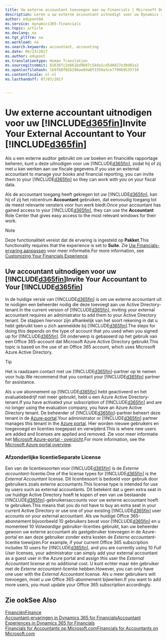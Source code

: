 ```yaml
---
title: Uw externe accountant toevoegen aan uw Financials | Microsoft Docs
description: Leren u uw externe accountant uitnodigt voor uw Dynamics 365 voor Financials.
author: edupont04
ms.service: dynamics365-financials
ms.topic: article
ms.devlang: na
ms.tgt_pltfrm: na
ms.workload: na
ms.search.keywords: accountant, accounting
ms.date: 06/23/2017
ms.author: edupont
ms.translationtype: Human Translation
ms.sourcegitcommit: 81636fc2e661bd9b07c54da1cd5d0d27e30d01a2
ms.openlocfilehash: 1b9f88f02b198ae8da0f3359a3ce7799b9535739
ms.contentlocale: nl-nl
ms.lasthandoff: 07/07/2017


---
```

# <a name="invite-your-external-accountant-to-your-included365finincludesd365finmdmd"></a><span data-ttu-id="c8c17-103">Uw externe accountant uitnodigen voor uw [!INCLUDE[d365fin](includes/d365fin_md.md)]</span><span class="sxs-lookup"><span data-stu-id="c8c17-103">Invite Your External Accountant to Your [!INCLUDE[d365fin](includes/d365fin_md.md)]</span></span>
<span data-ttu-id="c8c17-104">Als u een externe auditor gebruikt om uw boeken en financiële rapportage beheren, kunt u deze uitnodigen voor uw [!INCLUDE[d365fin](includes/d365fin_md.md)], zodat hij of zij met u kan werken aan uw fiscale gegevens.</span><span class="sxs-lookup"><span data-stu-id="c8c17-104">If you use an external accountant to manage your books and financial reporting, you can invite them to your [!INCLUDE[d365fin](includes/d365fin_md.md)] so they can work with you on your fiscal data.</span></span>

<span data-ttu-id="c8c17-105">Als de accountant toegang heeft gekregen tot uw [!INCLUDE[d365fin](includes/d365fin_md.md)], kan hij of zij het rolcentrum **Accountant** gebruiken, dat eenvoudig toegang tot de meest relevante vensters voor hun werk biedt.</span><span class="sxs-lookup"><span data-stu-id="c8c17-105">Once your accountant has gained access to your [!INCLUDE[d365fin](includes/d365fin_md.md)], they can use the **Accountant** Role Center that gives easy access to the most relevant windows for their work.</span></span>  

> [!NOTE]  
>  <span data-ttu-id="c8c17-106">Deze functionaliteit vereist dat de ervaring is ingesteld op **Pakket**.</span><span class="sxs-lookup"><span data-stu-id="c8c17-106">This functionality requires that the experience is set to **Suite**.</span></span> <span data-ttu-id="c8c17-107">Zie [Uw Financials-ervaring aanpassen](ui-experiences.md) voor meer informatie.</span><span class="sxs-lookup"><span data-stu-id="c8c17-107">For more information, see [Customizing Your Financials Experience](ui-experiences.md).</span></span>  

## <a name="invite-your-accountant-to-your-included365finincludesd365finmdmd"></a><span data-ttu-id="c8c17-108">Uw accountant uitnodigen voor uw [!INCLUDE[d365fin](includes/d365fin_md.md)]</span><span class="sxs-lookup"><span data-stu-id="c8c17-108">Invite Your Accountant to Your [!INCLUDE[d365fin](includes/d365fin_md.md)]</span></span>
<span data-ttu-id="c8c17-109">In de huidige versie van [!INCLUDE[d365fin](includes/d365fin_md.md)] is om uw externe accountant uit te nodigen een beheerder nodig die deze toevoegt aan uw Active Directory-tenant.</span><span class="sxs-lookup"><span data-stu-id="c8c17-109">In the current version of [!INCLUDE[d365fin](includes/d365fin_md.md)], inviting your external accountant requires an administrator to add them to your Active Directory tenant.</span></span> <span data-ttu-id="c8c17-110">De stappen hiervoor zijn afhankelijk van het soort rekening in dat u hebt gebruikt toen u zich aanmeldde bij [!INCLUDE[d365fin](includes/d365fin_md.md)].</span><span class="sxs-lookup"><span data-stu-id="c8c17-110">The steps for doing this depends on the type of account that you used when you signed up for [!INCLUDE[d365fin](includes/d365fin_md.md)].</span></span> <span data-ttu-id="c8c17-111">Dit onderwerp is gebaseerd op het gebruik van een Office 365-account dat Microsoft Azure Active Directory gebruikt.</span><span class="sxs-lookup"><span data-stu-id="c8c17-111">This topic is based on the use of an Office 365 account, which uses Microsoft Azure Active Directory.</span></span>  

> [!TIP]  
>  <span data-ttu-id="c8c17-112">Het is raadzaam contact met uw [!INCLUDE[d365fin](includes/d365fin_md.md)]-partner op te nemen voor hulp.</span><span class="sxs-lookup"><span data-stu-id="c8c17-112">We recommend that you contact your [!INCLUDE[d365fin](includes/d365fin_md.md)] partner for assistance.</span></span>  

<span data-ttu-id="c8c17-113">Als u uw abonnement op [!INCLUDE[d365fin](includes/d365fin_md.md)] hebt geactiveerd en het evaluatiebedrijf niet meer gebruikt, hebt u een Azure Active Directory-tenant.</span><span class="sxs-lookup"><span data-stu-id="c8c17-113">If you have activated your subscription of [!INCLUDE[d365fin](includes/d365fin_md.md)] and are no longer using the evaluation company, you have an Azure Active Directory tenant.</span></span> <span data-ttu-id="c8c17-114">De beheerder of [!INCLUDE[d365fin](includes/d365fin_md.md)]-partner beheert deze tenant in de [Azure-portal](https://portal.azure.com).</span><span class="sxs-lookup"><span data-stu-id="c8c17-114">Your administrator or [!INCLUDE[d365fin](includes/d365fin_md.md)] partner manages this tenant in the [Azure portal](https://portal.azure.com).</span></span> <span data-ttu-id="c8c17-115">Hier worden nieuwe gebruikers en toegevoegd en licenties toegepast en verwijderd.</span><span class="sxs-lookup"><span data-stu-id="c8c17-115">This is where new users are added and licenses are applied and removed.</span></span> <span data-ttu-id="c8c17-116">Zie voor meer informatie het [Microsoft Azure-portal - overzicht](https://docs.microsoft.com/en-us/azure/azure-portal-overview).</span><span class="sxs-lookup"><span data-stu-id="c8c17-116">For more information, see the [Microsoft Azure portal overview](https://docs.microsoft.com/en-us/azure/azure-portal-overview).</span></span>  

### <a name="separate-license"></a><span data-ttu-id="c8c17-117">Afzonderlijke licentie</span><span class="sxs-lookup"><span data-stu-id="c8c17-117">Separate License</span></span>
<span data-ttu-id="c8c17-118">Een van de licentiesoorten voor [!INCLUDE[d365fin](includes/d365fin_md.md)] is de *Externe accountant*-licentie.</span><span class="sxs-lookup"><span data-stu-id="c8c17-118">One of the license types for [!INCLUDE[d365fin](includes/d365fin_md.md)] is the *External Accountant* license.</span></span> <span data-ttu-id="c8c17-119">Dit licentiesoort is bedoeld voor gebruik door gebruikers zoals externe accountants.</span><span class="sxs-lookup"><span data-stu-id="c8c17-119">This license type is intended for use by users such as external accountants.</span></span> <span data-ttu-id="c8c17-120">Dit betekent dat u geen extra seat in uw huidige Active Directory hoeft te kopen of een van uw bestaande [!INCLUDE[d365fin](includes/d365fin_md.md)]-gebruikersaccounts voor uw externe accountant hoeft te gebruiken.</span><span class="sxs-lookup"><span data-stu-id="c8c17-120">This means that you do not have to buy an extra seat in your current Active Directory or use one of your existing [!INCLUDE[d365fin](includes/d365fin_md.md)] user accounts on your external accountant.</span></span> <span data-ttu-id="c8c17-121">Als uw huidige Office 365-abonnement bijvoorbeeld 10 gebruikers bevat voor [!INCLUDE[d365fin](includes/d365fin_md.md)] en u momenteel 10 *Volwaardige gebruiker*-licenties gebruikt, kan uw beheerder gewoon uw externe accountant als gastgebruiker toevoegen in de Azure-portal en aan deze gebruiker zonder extra kosten de *Externe accountant*-licentie toewijzen.</span><span class="sxs-lookup"><span data-stu-id="c8c17-121">For example, if your current Office 365 subscription includes 10 users for [!INCLUDE[d365fin](includes/d365fin_md.md)], and you are currently using 10 *Full User* licenses, your administrator can simply add your external accountant as a guest user in the Azure portal and assign this user the *External Accountant* license at no additional cost.</span></span> <span data-ttu-id="c8c17-122">U kunt echter maar één gebruiker met de *Externe accountant*-licentie hebben.</span><span class="sxs-lookup"><span data-stu-id="c8c17-122">However, you can only have one user with the *External Accountant* license.</span></span> <span data-ttu-id="c8c17-123">Als u meer gebruikers wilt toevoegen, moet u uw Office 365-abonnement bijwerken.</span><span class="sxs-lookup"><span data-stu-id="c8c17-123">If you want to add more users, you must update your Office 365 subscription accordingly.</span></span>  

## <a name="see-also"></a><span data-ttu-id="c8c17-124">Zie ook</span><span class="sxs-lookup"><span data-stu-id="c8c17-124">See Also</span></span>
[<span data-ttu-id="c8c17-125">Financiën</span><span class="sxs-lookup"><span data-stu-id="c8c17-125">Finance</span></span>](finance.md)  
[<span data-ttu-id="c8c17-126">Accountant-ervaringen in Dynamics 365 for Financials</span><span class="sxs-lookup"><span data-stu-id="c8c17-126">Accountant Experiences in Dynamics 365 for Financials</span></span>](finance-accounting.md)  
[<span data-ttu-id="c8c17-127">Financials for Accountants op Microsoft.com</span><span class="sxs-lookup"><span data-stu-id="c8c17-127">Financials for Accountants on Microsoft.com</span></span>](https://www.microsoft.com/en-us/dynamics365/financial-insights-for-accountants)  

